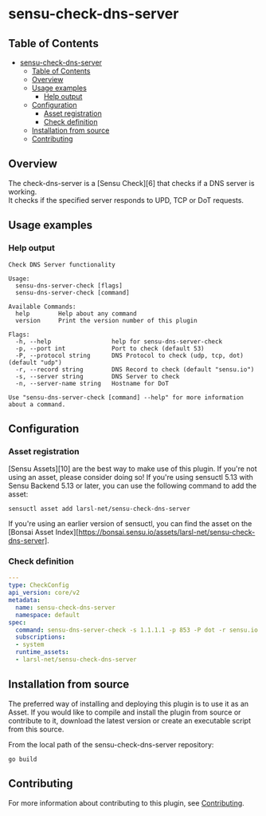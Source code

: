 # sensu-check-dns-server

## Table of Contents
- [sensu-check-dns-server](#sensu-check-dns-server)
  - [Table of Contents](#table-of-contents)
  - [Overview](#overview)
  - [Usage examples](#usage-examples)
    - [Help output](#help-output)
  - [Configuration](#configuration)
    - [Asset registration](#asset-registration)
    - [Check definition](#check-definition)
  - [Installation from source](#installation-from-source)
  - [Contributing](#contributing)

## Overview

The check-dns-server is a [Sensu Check][6] that checks if a DNS server is working.  
It checks if the specified server responds to UPD, TCP or DoT requests.

## Usage examples

### Help output
```
Check DNS Server functionality

Usage:
  sensu-dns-server-check [flags]
  sensu-dns-server-check [command]

Available Commands:
  help        Help about any command
  version     Print the version number of this plugin

Flags:
  -h, --help                 help for sensu-dns-server-check
  -p, --port int             Port to check (default 53)
  -P, --protocol string      DNS Protocol to check (udp, tcp, dot) (default "udp")
  -r, --record string        DNS Record to check (default "sensu.io")
  -s, --server string        DNS Server to check
  -n, --server-name string   Hostname for DoT

Use "sensu-dns-server-check [command] --help" for more information about a command.
```

## Configuration

### Asset registration

[Sensu Assets][10] are the best way to make use of this plugin. If you're not using an asset, please
consider doing so! If you're using sensuctl 5.13 with Sensu Backend 5.13 or later, you can use the
following command to add the asset:

```
sensuctl asset add larsl-net/sensu-check-dns-server
```

If you're using an earlier version of sensuctl, you can find the asset on the [Bonsai Asset Index][https://bonsai.sensu.io/assets/larsl-net/sensu-check-dns-server].

### Check definition

```yml
---
type: CheckConfig
api_version: core/v2
metadata:
  name: sensu-check-dns-server
  namespace: default
spec:
  command: sensu-dns-server-check -s 1.1.1.1 -p 853 -P dot -r sensu.io -n cloudflare-dns.com
  subscriptions:
  - system
  runtime_assets:
  - larsl-net/sensu-check-dns-server
```

## Installation from source

The preferred way of installing and deploying this plugin is to use it as an Asset. If you would
like to compile and install the plugin from source or contribute to it, download the latest version
or create an executable script from this source.

From the local path of the sensu-check-dns-server repository:

```
go build
```


## Contributing

For more information about contributing to this plugin, see [Contributing][1].

[1]: https://github.com/larsl-net/sensu-check-dns-server/blob/master/CONTRIBUTING.md
